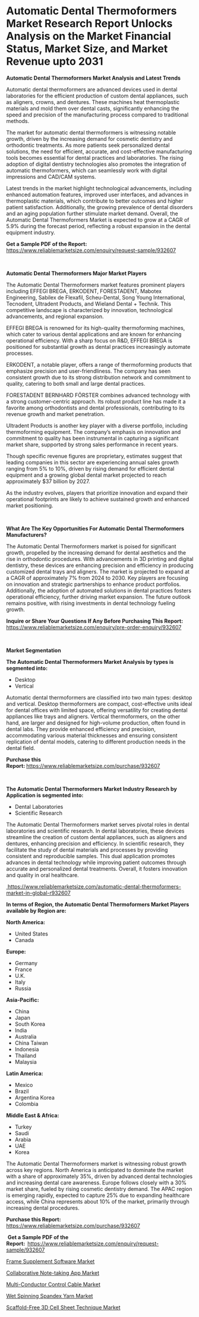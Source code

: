 <p><h1>Automatic Dental Thermoformers Market Research Report Unlocks Analysis on the Market Financial Status, Market Size, and Market Revenue upto 2031</h1></p><p><strong>Automatic Dental Thermoformers Market Analysis and Latest Trends</strong></p>
<p><p>Automatic dental thermoformers are advanced devices used in dental laboratories for the efficient production of custom dental appliances, such as aligners, crowns, and dentures. These machines heat thermoplastic materials and mold them over dental casts, significantly enhancing the speed and precision of the manufacturing process compared to traditional methods.</p><p>The market for automatic dental thermoformers is witnessing notable growth, driven by the increasing demand for cosmetic dentistry and orthodontic treatments. As more patients seek personalized dental solutions, the need for efficient, accurate, and cost-effective manufacturing tools becomes essential for dental practices and laboratories. The rising adoption of digital dentistry technologies also promotes the integration of automatic thermoformers, which can seamlessly work with digital impressions and CAD/CAM systems.</p><p>Latest trends in the market highlight technological advancements, including enhanced automation features, improved user interfaces, and advances in thermoplastic materials, which contribute to better outcomes and higher patient satisfaction. Additionally, the growing prevalence of dental disorders and an aging population further stimulate market demand. Overall, the Automatic Dental Thermoformers Market is expected to grow at a CAGR of 5.9% during the forecast period, reflecting a robust expansion in the dental equipment industry.</p></p>
<p><strong>Get a Sample PDF of the Report:&nbsp;</strong> <a href="https://www.reliablemarketsize.com/enquiry/request-sample/932607?utm_campaign=1518&utm_medium=2&utm_source=Github&utm_content=ia&utm_term=11102024&utm_id=automatic-dental-thermoformers">https://www.reliablemarketsize.com/enquiry/request-sample/932607</a></p>
<p>&nbsp;</p>
<p><strong>Automatic Dental Thermoformers Major Market Players</strong></p>
<p><p>The Automatic Dental Thermoformers market features prominent players including EFFEGI BREGA, ERKODENT, FORESTADENT, Mabotex Engineering, Sabilex de Flexafil, Scheu-Dental, Song Young International, Tecnodent, Ultradent Products, and Wieland Dental + Technik. This competitive landscape is characterized by innovation, technological advancements, and regional expansion.</p><p>EFFEGI BREGA is renowned for its high-quality thermoforming machines, which cater to various dental applications and are known for enhancing operational efficiency. With a sharp focus on R&D, EFFEGI BREGA is positioned for substantial growth as dental practices increasingly automate processes.</p><p>ERKODENT, a notable player, offers a range of thermoforming products that emphasize precision and user-friendliness. The company has seen consistent growth due to its strong distribution network and commitment to quality, catering to both small and large dental practices.</p><p>FORESTADENT BERNHARD FÖRSTER combines advanced technology with a strong customer-centric approach. Its robust product line has made it a favorite among orthodontists and dental professionals, contributing to its revenue growth and market penetration.</p><p>Ultradent Products is another key player with a diverse portfolio, including thermoforming equipment. The company’s emphasis on innovation and commitment to quality has been instrumental in capturing a significant market share, supported by strong sales performance in recent years.</p><p>Though specific revenue figures are proprietary, estimates suggest that leading companies in this sector are experiencing annual sales growth ranging from 5% to 10%, driven by rising demand for efficient dental equipment and a growing global dental market projected to reach approximately $37 billion by 2027.</p><p>As the industry evolves, players that prioritize innovation and expand their operational footprints are likely to achieve sustained growth and enhanced market positioning.</p></p>
<p>&nbsp;</p>
<p><strong>What Are The Key Opportunities For Automatic Dental Thermoformers Manufacturers?</strong></p>
<p><p>The Automatic Dental Thermoformers market is poised for significant growth, propelled by the increasing demand for dental aesthetics and the rise in orthodontic procedures. With advancements in 3D printing and digital dentistry, these devices are enhancing precision and efficiency in producing customized dental trays and aligners. The market is projected to expand at a CAGR of approximately 7% from 2024 to 2030. Key players are focusing on innovation and strategic partnerships to enhance product portfolios. Additionally, the adoption of automated solutions in dental practices fosters operational efficiency, further driving market expansion. The future outlook remains positive, with rising investments in dental technology fueling growth.</p></p>
<p><strong>Inquire or Share Your Questions If Any Before Purchasing This Report:</strong> <a href="https://www.reliablemarketsize.com/enquiry/pre-order-enquiry/932607?utm_campaign=1518&utm_medium=2&utm_source=Github&utm_content=ia&utm_term=11102024&utm_id=automatic-dental-thermoformers">https://www.reliablemarketsize.com/enquiry/pre-order-enquiry/932607</a></p>
<p>&nbsp;</p>
<p><strong>Market Segmentation</strong></p>
<p><strong>The Automatic Dental Thermoformers Market Analysis by types is segmented into:</strong></p>
<p><ul><li>Desktop</li><li>Vertical</li></ul></p>
<p><p>Automatic dental thermoformers are classified into two main types: desktop and vertical. Desktop thermoformers are compact, cost-effective units ideal for dental offices with limited space, offering versatility for creating dental appliances like trays and aligners. Vertical thermoformers, on the other hand, are larger and designed for high-volume production, often found in dental labs. They provide enhanced efficiency and precision, accommodating various material thicknesses and ensuring consistent replication of dental models, catering to different production needs in the dental field.</p></p>
<p><strong>Purchase this Report:&nbsp;</strong><a href="https://www.reliablemarketsize.com/purchase/932607?utm_campaign=1518&utm_medium=2&utm_source=Github&utm_content=ia&utm_term=11102024&utm_id=automatic-dental-thermoformers">https://www.reliablemarketsize.com/purchase/932607</a></p>
<p>&nbsp;</p>
<p><strong>The Automatic Dental Thermoformers Market Industry Research by Application is segmented into:</strong></p>
<p><ul><li>Dental Laboratories</li><li>Scientific Research</li></ul></p>
<p><p>The Automatic Dental Thermoformers market serves pivotal roles in dental laboratories and scientific research. In dental laboratories, these devices streamline the creation of custom dental appliances, such as aligners and dentures, enhancing precision and efficiency. In scientific research, they facilitate the study of dental materials and processes by providing consistent and reproducible samples. This dual application promotes advances in dental technology while improving patient outcomes through accurate and personalized dental treatments. Overall, it fosters innovation and quality in oral healthcare.</p></p>
<p><a href="https://www.reliablemarketsize.com/automatic-dental-thermoformers-market-in-global-r932607?utm_campaign=1518&utm_medium=2&utm_source=Github&utm_content=ia&utm_term=11102024&utm_id=automatic-dental-thermoformers">&nbsp;https://www.reliablemarketsize.com/automatic-dental-thermoformers-market-in-global-r932607</a></p>
<p><strong>In terms of Region, the Automatic Dental Thermoformers Market Players available by Region are:</strong></p>
<p>
    <p> <strong> North America: </strong>
        <ul>
            <li>United States</li>
            <li>Canada</li>
        </ul>
        </p> 
    <p> <strong> Europe: </strong>
        <ul>
            <li>Germany</li>
            <li>France</li>
            <li>U.K.</li>
            <li>Italy</li>
            <li>Russia</li>
        </ul>
        </p> 
    <p> <strong> Asia-Pacific: </strong>
        <ul>
            <li>China</li>
            <li>Japan</li>
            <li>South Korea</li>
            <li>India</li>
            <li>Australia</li>
            <li>China Taiwan</li>
            <li>Indonesia</li>
            <li>Thailand</li>
            <li>Malaysia</li>
        </ul>
        </p> 
    <p> <strong> Latin America: </strong>
        <ul>
            <li>Mexico</li>
            <li>Brazil</li>
            <li>Argentina Korea</li>
            <li>Colombia</li>
        </ul>
        </p> 
    <p> <strong> Middle East & Africa: </strong>
        <ul>
            <li>Turkey</li>
            <li>Saudi</li>
            <li>Arabia</li>
            <li>UAE</li>
            <li>Korea</li>
        </ul>
    </p>
    </p>
<p><p>The Automatic Dental Thermoformers market is witnessing robust growth across key regions. North America is anticipated to dominate the market with a share of approximately 35%, driven by advanced dental technologies and increasing dental care awareness. Europe follows closely with a 30% market share, fueled by rising cosmetic dentistry demand. The APAC region is emerging rapidly, expected to capture 25% due to expanding healthcare access, while China represents about 10% of the market, primarily through increasing dental procedures.</p></p>
<p><strong>Purchase this Report: </strong><a href="https://www.reliablemarketsize.com/purchase/932607?utm_campaign=1518&utm_medium=2&utm_source=Github&utm_content=ia&utm_term=11102024&utm_id=automatic-dental-thermoformers">https://www.reliablemarketsize.com/purchase/932607</a></p>
<p>&nbsp;<strong>Get a Sample PDF of the Report:&nbsp;&nbsp;</strong><a href="https://www.reliablemarketsize.com/enquiry/request-sample/932607?utm_campaign=1518&utm_medium=2&utm_source=Github&utm_content=ia&utm_term=11102024&utm_id=automatic-dental-thermoformers">https://www.reliablemarketsize.com/enquiry/request-sample/932607</a></p>
<p><strong></strong></p>
<p><p><a href="https://www.linkedin.com/pulse/frame-supplement-software-market-size-growth-trends-statistics-wawof?utm_campaign=1518&utm_medium=2&utm_source=Github&utm_content=ia&utm_term=11102024&utm_id=automatic-dental-thermoformers">Frame Supplement Software Market</a></p><p><a href="https://www.linkedin.com/pulse/driving-market-forces-collaborative-note-taking-app-trends-e4xre?utm_campaign=1518&utm_medium=2&utm_source=Github&utm_content=ia&utm_term=11102024&utm_id=automatic-dental-thermoformers">Collaborative Note-taking App Market</a></p><p><a href="https://www.linkedin.com/pulse/strategic-market-insights-navigating-global-multi-conductor-tlfse?utm_campaign=1518&utm_medium=2&utm_source=Github&utm_content=ia&utm_term=11102024&utm_id=automatic-dental-thermoformers">Multi-Conductor Control Cable Market</a></p><p><a href="https://www.linkedin.com/pulse/wet-spinning-spandex-yarn-market-global-regional-analysis-hgdmc?utm_campaign=1518&utm_medium=2&utm_source=Github&utm_content=ia&utm_term=11102024&utm_id=automatic-dental-thermoformers">Wet Spinning Spandex Yarn Market</a></p><p><a href="https://www.linkedin.com/pulse/global-scaffold-free-3d-cell-sheet-technique-market-opportunities-boufe?utm_campaign=1518&utm_medium=2&utm_source=Github&utm_content=ia&utm_term=11102024&utm_id=automatic-dental-thermoformers">Scaffold-Free 3D Cell Sheet Technique Market</a></p></p>